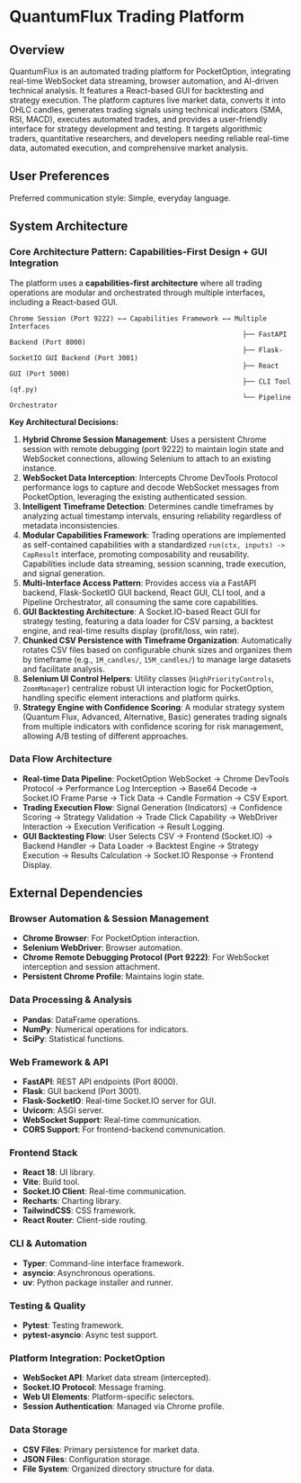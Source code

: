 # QuantumFlux Trading Platform

## Overview

QuantumFlux is an automated trading platform for PocketOption, integrating real-time WebSocket data streaming, browser automation, and AI-driven technical analysis. It features a React-based GUI for backtesting and strategy execution. The platform captures live market data, converts it into OHLC candles, generates trading signals using technical indicators (SMA, RSI, MACD), executes automated trades, and provides a user-friendly interface for strategy development and testing. It targets algorithmic traders, quantitative researchers, and developers needing reliable real-time data, automated execution, and comprehensive market analysis.

## User Preferences

Preferred communication style: Simple, everyday language.

## System Architecture

### Core Architecture Pattern: Capabilities-First Design + GUI Integration

The platform uses a **capabilities-first architecture** where all trading operations are modular and orchestrated through multiple interfaces, including a React-based GUI.

```
Chrome Session (Port 9222) ←→ Capabilities Framework ←→ Multiple Interfaces
                                                          ├── FastAPI Backend (Port 8000)
                                                          ├── Flask-SocketIO GUI Backend (Port 3001)
                                                          ├── React GUI (Port 5000)
                                                          ├── CLI Tool (qf.py)
                                                          └── Pipeline Orchestrator
```

**Key Architectural Decisions:**

1.  **Hybrid Chrome Session Management**: Uses a persistent Chrome session with remote debugging (port 9222) to maintain login state and WebSocket connections, allowing Selenium to attach to an existing instance.
2.  **WebSocket Data Interception**: Intercepts Chrome DevTools Protocol performance logs to capture and decode WebSocket messages from PocketOption, leveraging the existing authenticated session.
3.  **Intelligent Timeframe Detection**: Determines candle timeframes by analyzing actual timestamp intervals, ensuring reliability regardless of metadata inconsistencies.
4.  **Modular Capabilities Framework**: Trading operations are implemented as self-contained capabilities with a standardized `run(ctx, inputs) -> CapResult` interface, promoting composability and reusability. Capabilities include data streaming, session scanning, trade execution, and signal generation.
5.  **Multi-Interface Access Pattern**: Provides access via a FastAPI backend, Flask-SocketIO GUI backend, React GUI, CLI tool, and a Pipeline Orchestrator, all consuming the same core capabilities.
6.  **GUI Backtesting Architecture**: A Socket.IO-based React GUI for strategy testing, featuring a data loader for CSV parsing, a backtest engine, and real-time results display (profit/loss, win rate).
7.  **Chunked CSV Persistence with Timeframe Organization**: Automatically rotates CSV files based on configurable chunk sizes and organizes them by timeframe (e.g., `1M_candles/`, `15M_candles/`) to manage large datasets and facilitate analysis.
8.  **Selenium UI Control Helpers**: Utility classes (`HighPriorityControls`, `ZoomManager`) centralize robust UI interaction logic for PocketOption, handling specific element interactions and platform quirks.
9.  **Strategy Engine with Confidence Scoring**: A modular strategy system (Quantum Flux, Advanced, Alternative, Basic) generates trading signals from multiple indicators with confidence scoring for risk management, allowing A/B testing of different approaches.

### Data Flow Architecture

*   **Real-time Data Pipeline**: PocketOption WebSocket → Chrome DevTools Protocol → Performance Log Interception → Base64 Decode → Socket.IO Frame Parse → Tick Data → Candle Formation → CSV Export.
*   **Trading Execution Flow**: Signal Generation (Indicators) → Confidence Scoring → Strategy Validation → Trade Click Capability → WebDriver Interaction → Execution Verification → Result Logging.
*   **GUI Backtesting Flow**: User Selects CSV → Frontend (Socket.IO) → Backend Handler → Data Loader → Backtest Engine → Strategy Execution → Results Calculation → Socket.IO Response → Frontend Display.

## External Dependencies

### Browser Automation & Session Management
-   **Chrome Browser**: For PocketOption interaction.
-   **Selenium WebDriver**: Browser automation.
-   **Chrome Remote Debugging Protocol (Port 9222)**: For WebSocket interception and session attachment.
-   **Persistent Chrome Profile**: Maintains login state.

### Data Processing & Analysis
-   **Pandas**: DataFrame operations.
-   **NumPy**: Numerical operations for indicators.
-   **SciPy**: Statistical functions.

### Web Framework & API
-   **FastAPI**: REST API endpoints (Port 8000).
-   **Flask**: GUI backend (Port 3001).
-   **Flask-SocketIO**: Real-time Socket.IO server for GUI.
-   **Uvicorn**: ASGI server.
-   **WebSocket Support**: Real-time communication.
-   **CORS Support**: For frontend-backend communication.

### Frontend Stack
-   **React 18**: UI library.
-   **Vite**: Build tool.
-   **Socket.IO Client**: Real-time communication.
-   **Recharts**: Charting library.
-   **TailwindCSS**: CSS framework.
-   **React Router**: Client-side routing.

### CLI & Automation
-   **Typer**: Command-line interface framework.
-   **asyncio**: Asynchronous operations.
-   **uv**: Python package installer and runner.

### Testing & Quality
-   **Pytest**: Testing framework.
-   **pytest-asyncio**: Async test support.

### Platform Integration: PocketOption
-   **WebSocket API**: Market data stream (intercepted).
-   **Socket.IO Protocol**: Message framing.
-   **Web UI Elements**: Platform-specific selectors.
-   **Session Authentication**: Managed via Chrome profile.

### Data Storage
-   **CSV Files**: Primary persistence for market data.
-   **JSON Files**: Configuration storage.
-   **File System**: Organized directory structure for data.